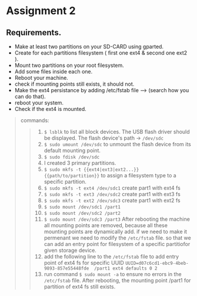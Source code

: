 # Assignment 2

## Requirements.

- Make at least two partitions on your SD-CARD using gparted.
- Create for each partitions filesystem ( first one ext4 & second one ext2 ).
- Mount two partitions on your root filesystem.
- Add some files inside each one.
- Reboot your machine.
- check if mounting points still exists, it should not.
- Make the ext4 persistance by adding /etc/fstab file —-> (search how you can do that).
- reboot your system.
- Check if the ext4 is mounted.

> commands:
>>
>> 1. `$ lsblk` to list all block devices. The USB flash driver should be displayed. The flash device's path -> `/dev/sdc`
>> 2. `$ sudo umount /dev/sdc` to unmount the flash device from its default mounting point.
>> 3. `$ sudo fdisk /dev/sdc`
>> 4. I created 3 primary partitions.
>> 5. `$ sudo mkfs -t {{ext4|ext3|ext2...}} {{path/to/partition}}` to assign a filesystem type to a specific partition.
>> 6. `$ sudo mkfs -t ext4 /dev/sdc1` create part1 with ext4 fs
>> 7. `$ sudo mkfs -t ext3 /dev/sdc2` create part1 with ext3 fs
>> 8. `$ sudo mkfs -t ext2 /dev/sdc3` create part1 with ext2 fs
>> 9. `$ sudo mount /dev/sdc1 /part1` 
>> 10. `$ sudo mount /dev/sdc2 /part2`
>> 11. `$ sudo mount /dev/sdc3 /part3`
>> After rebooting the machine all mounting points are removed, because all these mounting points are dynamically add. if we need to make it permenant we need to modify the `/etc/fstab` file. so that we can add an entry point for filesystem of a specific partitiofor given storage device.
>> 12. add the following line to the `/etc/fstab` file to add entry point of ext4 fs for specific UUID `UUID=d07c6cd1-ebc9-4beb-9893-857e55448fde  /part1 ext4 defaults 0 2`
>> 13. run command `$ sudo mount -a` to ensure no errors in the `/etc/fstab` file.
>> After rebooting, the mounting point /part1 for partition of ext4 fs still exists.
